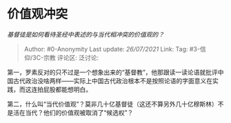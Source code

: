 # 价值观冲突
*基督徒是如何看待圣经中表述的与当代相冲突的价值观的？*

> Author: #0-Anonymity
> Last update: *26/07/2021*
> Link:
> Tag: #3-信仰/3C-宗教
> 评论区:
> 泛讨论:

第一，罗素反对的只不过是一个想象出来的“基督教”，他那跟读一读论语就批评中国古代政治没啥两样——实际上中国古代政治根本不是按照论语的字面意义在实践，而这连拍屁股都能想明白。

第二，什么叫“当代价值观”？莫非几十亿基督徒（这还不算另外几十亿穆斯林）不是活在当代？他们的价值观被取消了“候选权”？

